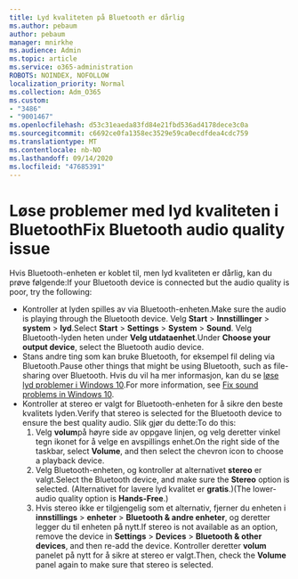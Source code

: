 ```yaml
---
title: Lyd kvaliteten på Bluetooth er dårlig
ms.author: pebaum
author: pebaum
manager: mnirkhe
ms.audience: Admin
ms.topic: article
ms.service: o365-administration
ROBOTS: NOINDEX, NOFOLLOW
localization_priority: Normal
ms.collection: Adm_O365
ms.custom:
- "3486"
- "9001467"
ms.openlocfilehash: d53c31eaeda83fd84e21fbd536ad4178dece3c0a
ms.sourcegitcommit: c6692ce0fa1358ec3529e59ca0ecdfdea4cdc759
ms.translationtype: MT
ms.contentlocale: nb-NO
ms.lasthandoff: 09/14/2020
ms.locfileid: "47685391"
---
```

# <a name="fix-bluetooth-audio-quality-issue"></a><span data-ttu-id="ec53f-102">Løse problemer med lyd kvaliteten i Bluetooth</span><span class="sxs-lookup"><span data-stu-id="ec53f-102">Fix Bluetooth audio quality issue</span></span>

<span data-ttu-id="ec53f-103">Hvis Bluetooth-enheten er koblet til, men lyd kvaliteten er dårlig, kan du prøve følgende:</span><span class="sxs-lookup"><span data-stu-id="ec53f-103">If your Bluetooth device is connected but the audio quality is poor, try the following:</span></span>

- <span data-ttu-id="ec53f-104">Kontroller at lyden spilles av via Bluetooth-enheten.</span><span class="sxs-lookup"><span data-stu-id="ec53f-104">Make sure the audio is playing through the Bluetooth device.</span></span> <span data-ttu-id="ec53f-105">Velg **Start**  >  **Innstillinger**  >  **system**  >  **lyd**.</span><span class="sxs-lookup"><span data-stu-id="ec53f-105">Select **Start** > **Settings** > **System** > **Sound**.</span></span> <span data-ttu-id="ec53f-106">Velg Bluetooth-lyden heten under **Velg utdataenhet**.</span><span class="sxs-lookup"><span data-stu-id="ec53f-106">Under **Choose your output device**, select the Bluetooth audio device.</span></span>
- <span data-ttu-id="ec53f-107">Stans andre ting som kan bruke Bluetooth, for eksempel fil deling via Bluetooth.</span><span class="sxs-lookup"><span data-stu-id="ec53f-107">Pause other things that might be using Bluetooth, such as file-sharing over Bluetooth.</span></span> <span data-ttu-id="ec53f-108">Hvis du vil ha mer informasjon, kan du se [løse lyd problemer i Windows 10](https://support.microsoft.com/help/4520288/windows-10-fix-sound-problems).</span><span class="sxs-lookup"><span data-stu-id="ec53f-108">For more information, see [Fix sound problems in Windows 10](https://support.microsoft.com/help/4520288/windows-10-fix-sound-problems).</span></span>
- <span data-ttu-id="ec53f-109">Kontroller at stereo er valgt for Bluetooth-enheten for å sikre den beste kvalitets lyden.</span><span class="sxs-lookup"><span data-stu-id="ec53f-109">Verify that stereo is selected for the Bluetooth device to ensure the best quality audio.</span></span> <span data-ttu-id="ec53f-110">Slik gjør du dette:</span><span class="sxs-lookup"><span data-stu-id="ec53f-110">To do this:</span></span> 
    1. <span data-ttu-id="ec53f-111">Velg **volum**på høyre side av oppgave linjen, og velg deretter vinkel tegn ikonet for å velge en avspillings enhet.</span><span class="sxs-lookup"><span data-stu-id="ec53f-111">On the right side of the taskbar, select **Volume**, and then select the chevron icon to choose a playback device.</span></span>
    2. <span data-ttu-id="ec53f-112">Velg Bluetooth-enheten, og kontroller at alternativet **stereo** er valgt.</span><span class="sxs-lookup"><span data-stu-id="ec53f-112">Select the Bluetooth device, and make sure the **Stereo** option is selected.</span></span> <span data-ttu-id="ec53f-113">(Alternativet for lavere lyd kvalitet er **gratis**.)</span><span class="sxs-lookup"><span data-stu-id="ec53f-113">(The lower-audio quality option is **Hands-Free**.)</span></span>
    3. <span data-ttu-id="ec53f-114">Hvis stereo ikke er tilgjengelig som et alternativ, fjerner du enheten i **innstillings**  >  **enheter**  >  **Bluetooth & andre enheter**, og deretter legger du til enheten på nytt.</span><span class="sxs-lookup"><span data-stu-id="ec53f-114">If stereo is not available as an option, remove the device in **Settings** > **Devices** > **Bluetooth & other devices**, and then re-add the device.</span></span> <span data-ttu-id="ec53f-115">Kontroller deretter **volum** panelet på nytt for å sikre at stereo er valgt.</span><span class="sxs-lookup"><span data-stu-id="ec53f-115">Then, check the **Volume** panel again to make sure that stereo is selected.</span></span>

